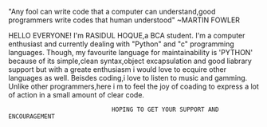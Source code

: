 "Any fool can write code that a computer can understand,good programmers write codes that human understood"
                                                                                                    ~MARTIN FOWLER
 
 HELLO EVERYONE!
 I'm RASIDUL HOQUE,a BCA student. I'm a computer enthusiast and currently dealing with "Python" and "c" programming languages.
 Though, my favourite language for maintainability is 'PYTHON' because of its simple,clean syntax,object excapsulation and good liabrary support but with a greate enthusiasm i       would love to ecquire other languages as well.
 Beisdes coding,i love to listen to music and gamming. Unlike other programmers,here i m to feel the joy of coading  to express a lot of action in a small amount of clear code.
                              
                                 HOPING TO GET YOUR SUPPORT AND ENCOURAGEMENT
